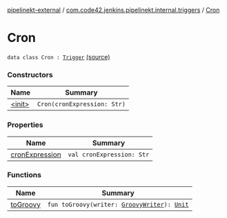[pipelinekt-external](../../index.md) / [com.code42.jenkins.pipelinekt.internal.triggers](../index.md) / [Cron](./index.md)

# Cron

`data class Cron : `[`Trigger`](../../com.code42.jenkins.pipelinekt.core/-trigger.md) [(source)](https://github.com/code42/pipelinekt/tree/master/internal/src/main/kotlin/com/code42/jenkins/pipelinekt/internal/triggers/Cron.kt#L7)

### Constructors

| Name | Summary |
|---|---|
| [&lt;init&gt;](-init-.md) | `Cron(cronExpression: Str)` |

### Properties

| Name | Summary |
|---|---|
| [cronExpression](cron-expression.md) | `val cronExpression: Str` |

### Functions

| Name | Summary |
|---|---|
| [toGroovy](to-groovy.md) | `fun toGroovy(writer: `[`GroovyWriter`](../../com.code42.jenkins.pipelinekt.core.writer/-groovy-writer/index.md)`): `[`Unit`](https://kotlinlang.org/api/latest/jvm/stdlib/kotlin/-unit/index.html) |
